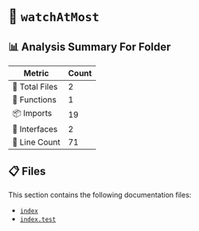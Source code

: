 # 📁 `watchAtMost`

## 📊 Analysis Summary For Folder

| Metric | Count |
|--------|-------|
| 📁 Total Files | 2 |
| 🔧 Functions | 1 |
| 📦 Imports | 19 |
| 📐 Interfaces | 2 |
| 🔢 Line Count | 71 |


## 📋 Files

This section contains the following documentation files:

- [`index`](./index.md)
- [`index.test`](./index.test.md)